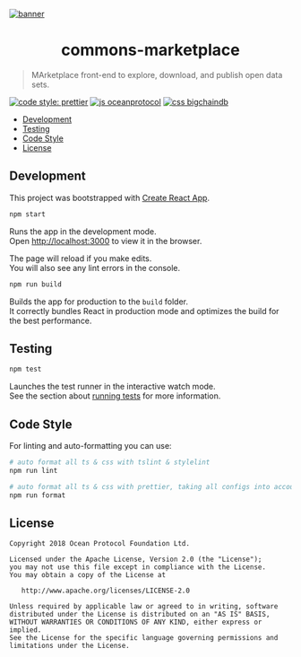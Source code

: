 [![banner](https://raw.githubusercontent.com/oceanprotocol/art/master/github/repo-banner%402x.png)](https://oceanprotocol.com)

<h1 align="center">commons-marketplace</h1>

> MArketplace front-end to explore, download, and publish open data sets.

[![code style: prettier](https://img.shields.io/badge/code_style-prettier-7b1173.svg?style=flat-square)](https://github.com/prettier/prettier)
[![js oceanprotocol](https://img.shields.io/badge/js-oceanprotocol-7b1173.svg)](https://github.com/oceanprotocol/eslint-config-oceanprotocol)
[![css bigchaindb](https://img.shields.io/badge/css-bigchaindb-39BA91.svg)](https://github.com/bigchaindb/stylelint-config-bigchaindb)

- [Development](#development)
- [Testing](#testing)
- [Code Style](#code-style)
- [License](#license)

## Development

This project was bootstrapped with [Create React App](https://github.com/facebook/create-react-app).

```bash
npm start
```

Runs the app in the development mode.<br>
Open [http://localhost:3000](http://localhost:3000) to view it in the browser.

The page will reload if you make edits.<br>
You will also see any lint errors in the console.

```bash
npm run build
```

Builds the app for production to the `build` folder.<br>
It correctly bundles React in production mode and optimizes the build for the best performance.

## Testing

```bash
npm test
```

Launches the test runner in the interactive watch mode.<br>
See the section about [running tests](https://facebook.github.io/create-react-app/docs/running-tests) for more information.

## Code Style

For linting and auto-formatting you can use:

```bash
# auto format all ts & css with tslint & stylelint
npm run lint

# auto format all ts & css with prettier, taking all configs into account
npm run format
```

## License

```text
Copyright 2018 Ocean Protocol Foundation Ltd.

Licensed under the Apache License, Version 2.0 (the "License");
you may not use this file except in compliance with the License.
You may obtain a copy of the License at

   http://www.apache.org/licenses/LICENSE-2.0

Unless required by applicable law or agreed to in writing, software
distributed under the License is distributed on an "AS IS" BASIS,
WITHOUT WARRANTIES OR CONDITIONS OF ANY KIND, either express or implied.
See the License for the specific language governing permissions and
limitations under the License.
```

